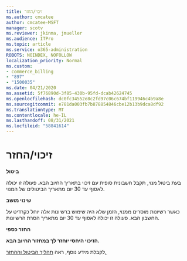 ```yaml
---
title: זיכוי/החזר
ms.author: cmcatee
author: cmcatee-MSFT
manager: scotv
ms.reviewer: jkinma, jmueller
ms.audience: ITPro
ms.topic: article
ms.service: o365-administration
ROBOTS: NOINDEX, NOFOLLOW
localization_priority: Normal
ms.custom:
- commerce_billing
- "897"
- "1500035"
ms.date: 04/21/2020
ms.assetid: 5f76890d-3f85-430b-95fd-dcab42624745
ms.openlocfilehash: dc0fc34552e8c2fd97c06c674bf119946c4b9a8e
ms.sourcegitcommit: e781da003fb7b878854846cbe12b13b9dca8df92
ms.translationtype: MT
ms.contentlocale: he-IL
ms.lasthandoff: 08/31/2021
ms.locfileid: "58841614"
---
```

# <a name="creditrefund"></a>זיכוי/החזר

**ביטול**
  
בעת ביטול מנוי, תקבל חשבונית סופית עם זיכוי בתאריך החיוב הבא. פעולה זו יכולה לאסוף עד 30 יום מתאריך הביטולים של המנוי.
  
**שינוי מושב**
  
כאשר רשיונות מוסרים ממנוי, הזמן שלא היה שימוש ברשיונות אלה יוחל כקרדיט על החשבון הבא. פעולה זו יכולה לאסוף עד 30 יום מתאריך הסרת הרשיונות.

**החזר כספי**

**הזיכוי היחסי יוחזר לך במחזור החיוב הבא.**

לקבלת מידע נוסף, ראה [תהליך הביטול וההחזר.](https://docs.microsoft.com/microsoft-365/commerce/subscriptions/cancel-your-subscription) 
